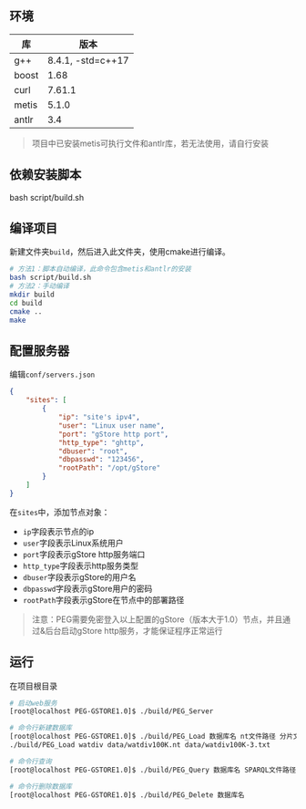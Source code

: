 ## 环境

| 库  | 版本|
| --- | --- |
| g++ | 8.4.1, -std=c++17|
| boost | 1.68 |
| curl | 7.61.1 |
| metis | 5.1.0 |
| antlr | 3.4 |

> 项目中已安装metis可执行文件和antlr库，若无法使用，请自行安装

## 依赖安装脚本
bash script/build.sh

## 编译项目

新建文件夹`build`，然后进入此文件夹，使用cmake进行编译。

```bash
# 方法1：脚本自动编译，此命令包含metis和antlr的安装
bash script/build.sh
# 方法2：手动编译
mkdir build
cd build
cmake ..
make
```

## 配置服务器

编辑`conf/servers.json`

```json
{
    "sites": [
        {
            "ip": "site's ipv4",
            "user": "Linux user name",
            "port": "gStore http port",
            "http_type": "ghttp",
            "dbuser": "root",
            "dbpasswd": "123456",
            "rootPath": "/opt/gStore"
        }
    ]
}
```

在`sites`中，添加节点对象：
- `ip`字段表示节点的ip
- `user`字段表示Linux系统用户
- `port`字段表示gStore http服务端口
- `http_type`字段表示http服务类型
- `dbuser`字段表示gStore的用户名
- `dbpasswd`字段表示gStore用户的密码
- `rootPath`字段表示gStore在节点中的部署路径

> 注意：PEG需要免密登入以上配置的gStore（版本大于1.0）节点，并且通过&后台启动gStore http服务，才能保证程序正常运行

## 运行

在项目根目录

```bash
# 启动web服务
[root@localhost PEG-GSTORE1.0]$ ./build/PEG_Server

# 命令行新建数据库
[root@localhost PEG-GSTORE1.0]$ ./build/PEG_Load 数据库名 nt文件路径 分片文件路径
./build/PEG_Load watdiv data/watdiv100K.nt data/watdiv100K-3.txt

# 命令行查询
[root@localhost PEG-GSTORE1.0]$ ./build/PEG_Query 数据库名 SPARQL文件路径

# 命令行删除数据库
[root@localhost PEG-GSTORE1.0]$ ./build/PEG_Delete 数据库名
```


